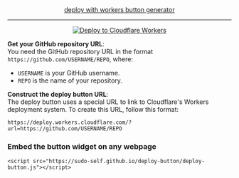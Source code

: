 <center><a href="https://bucket.jessejesse.com/deploy.html">deploy with workers button generator</a></center><hr>

  <center>
  <a href="https://deploy.workers.cloudflare.com/?url=https://github.com/sudo-self/deploy-button">
    <img src="https://deploy.workers.cloudflare.com/button" alt="Deploy to Cloudflare Workers" />
  </a>
</center>




   **Get your GitHub repository URL**:  
   You need the GitHub repository URL in the format `https://github.com/USERNAME/REPO`, where:
   - `USERNAME` is your GitHub username.
   - `REPO` is the name of your repository.


   **Construct the deploy button URL**:  
   The deploy button uses a special URL to link to Cloudflare's Workers deployment system. To create this URL, follow this format:

   ```
   https://deploy.workers.cloudflare.com/?url=https://github.com/USERNAME/REPO
   ```

### Embed the button widget on any webpage

```
<script src="https://sudo-self.github.io/deploy-button/deploy-button.js"></script>
```


